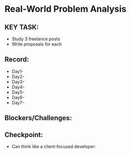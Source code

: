 # Real-World Problem Analysis

## KEY TASK:
* Study 3 freelance posts
* Write proposals for each

## Record:
- Day1-
- Day2-
- Day3-
- Day4-
- Day5-
- Day6-
- Day7-

## Blockers/Challenges:

## Checkpoint:
- Can think like a client-focused developer: